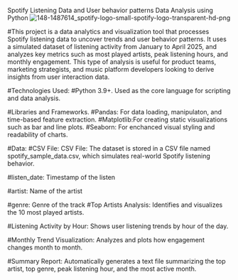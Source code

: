 Spotify Listening Data and User behavior patterns Data Analysis using Python
![148-1487614_spotify-logo-small-spotify-logo-transparent-hd-png](https://github.com/user-attachments/assets/d43c5a7d-0c56-4036-ac40-489f1ac3ed86)

#This project is a data analytics and visualization tool that processes Spotify listening data to uncover trends and user behavior patterns. It uses a simulated dataset of listening activity from January to April 2025, and analyzes key metrics such as most played artists, peak listening hours, and monthly engagement. This type of analysis is useful for product teams, marketing strategists, and music platform developers looking to derive insights from user interaction data.

#Technologies Used:
#Python 3.9+. Used as the core language for scripting and data analysis. 

#Libraries and Frameworks.
#Pandas: For data loading, manipulaton, and time-based feature extraction.
#Matplotlib:For creating static visualizations such as bar and line plots.
#Seaborn: For enchanced visual styling and readability of charts. 

#Data:
#CSV File: CSV File: The dataset is stored in a CSV file named spotify_sample_data.csv, which simulates real-world Spotify listening behavior.

#listen_date: Timestamp of the listen

#artist: Name of the artist

#genre: Genre of the track
#Top Artists Analysis: Identifies and visualizes the 10 most played artists.

#Listening Activity by Hour: Shows user listening trends by hour of the day.

#Monthly Trend Visualization: Analyzes and plots how engagement changes month to month.

#Summary Report: Automatically generates a text file summarizing the top artist, top genre, peak listening hour, and the most active month.

